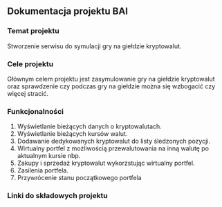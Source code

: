 ## Dokumentacja projektu BAI

### Temat projektu
Stworzenie serwisu do symulacji gry na giełdzie kryptowalut.

### Cele projektu
Głównym celem projektu jest zasymulowanie gry na giełdzie kryptowalut oraz sprawdzenie czy podczas gry na giełdzie można się wzbogacić czy więcej stracić.

### Funkcjonalności
1. Wyświetlanie bieżących danych o kryptowalutach.
2. Wyświetlanie bieżących kursów walut.
3. Dodawanie dedykowanych kryptowalut do listy śledzonych pozycji.
4. Wirtualny portfel z możliwością przewalutowania na inną walutę po aktualnym kursie nbp.
5. Zakupy i sprzedaż kryptowalut wykorzstując wirtualny portfel.
6. Zasilenia portfela.
7. Przywrócenie stanu początkowego portfela

### Linki do składowych projektu
